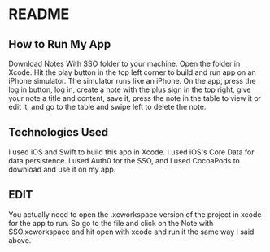 # README
## How to Run My App
Download Notes With SSO folder to your machine. Open the folder in Xcode. Hit the play button in the top left corner to build and run app on an iPhone simulator. The simulator runs like an iPhone. On the app, press the log in button, log in, create a note with the plus sign in the top right, give your note a title and content, save it, press the note in the table to view it or edit it, and go to the table and swipe left to delete the note.

## Technologies Used
I used iOS and Swift to build this app in Xcode. I used iOS's Core Data for data persistence. I used Auth0 for the SSO, and I used CocoaPods to download and use it on my app. 


## EDIT
You actually need to open the .xcworkspace version of the project in xcode for the app to run. So go to the file and click on the Note with SSO.xcworkspace and hit open with xcode and run it the same way I said above.
